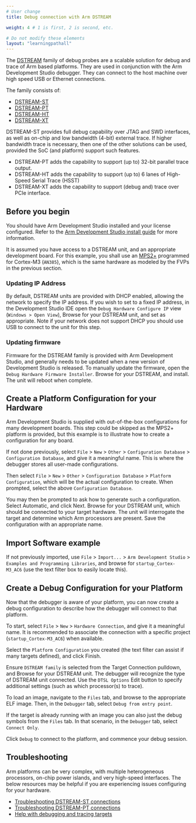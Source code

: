 ```yaml
---
# User change
title: Debug connection with Arm DSTREAM

weight: 4 # 1 is first, 2 is second, etc.

# Do not modify these elements
layout: "learningpathall"
---
```

The [DSTREAM](https://developer.arm.com/Tools%20and%20Software/DSTREAM-ST#Editions) family of debug probes are a scalable solution for debug and trace of Arm based platforms. They are used in conjunction with the Arm Development Studio debugger. They can connect to the host machine over high speed USB or Ethernet connections.

The family consists of:
 - [DSTREAM-ST](https://developer.arm.com/Tools%20and%20Software/DSTREAM-ST)
 - [DSTREAM-PT](https://developer.arm.com/Tools%20and%20Software/DSTREAM-PT)
 - [DSTREAM-HT](https://developer.arm.com/Tools%20and%20Software/DSTREAM-HT)
 - [DSTREAM-XT](https://developer.arm.com/Tools%20and%20Software/DSTREAM-XT)

DSTREAM-ST provides full debug capability over JTAG and SWD interfaces, as well as on-chip and low bandwidth (4-bit) external trace. If higher bandwidth trace is necessary, then one of the other solutions can be used, provided the SoC (and platform) support such features.

 - DSTREAM-PT adds the capability to support (up to) 32-bit parallel trace output.
 - DSTREAM-HT adds the capability to support (up to) 6 lanes of High-Speed Serial Trace (HSST)
 - DSTREAM-XT adds the capability to support (debug and) trace over PCIe interface.

## Before you begin

You should have Arm Development Studio installed and your license configured. Refer to the [Arm Development Studio install guide](/install-guides/armds/) for more information.

It is assumed you have access to a DSTREAM unit, and an appropriate development board. For this example, you shall use an [MPS2+](https://developer.arm.com/Tools%20and%20Software/MPS2%20Plus%20FPGA%20Prototyping%20Board) programmed for Cortex-M3 (`AN385`), which is the same hardware as modeled by the FVPs in the previous section.

### Updating IP Address

By default, DSTREAM units are provided with DHCP enabled, allowing the network to specify the IP address. If you wish to set to a fixed IP address, in the Development Studio IDE open the `Debug Hardware Configure IP` view (`Windows > Open View`), Browse for your DSTREAM unit, and set as appropriate. Note if your network does not support DHCP you should use USB to connect to the unit for this step.

### Updating firmware

Firmware for the DSTREAM family is provided with Arm Development Studio, and generally needs to be updated when a new version of Development Studio is released. To manually update the firmware, open the `Debug Hardware Firmware Installer`. Browse for your DSTREAM, and install. The unit will reboot when complete.


## Create a Platform Configuration for your Hardware

Arm Development Studio is supplied with out-of-the-box configurations for many development boards. This step could be skipped as the MPS2+ platform is provided, but this example is to illustrate how to create a configuration for any board.

If not done previously, select `File` > `New` > `Other` > `Configuration Database` > `Configuration Database`, and give it a meaningful name. This is where the debugger stores all user-made configurations.

Then select `File` > `New` > `Other` > `Configuration Database` > `Platform Configuration`, which will be the actual configuration to create. When prompted, select the above `Configuration Database`.

You may then be prompted to ask how to generate such a configuration. Select Automatic, and click Next. Browse for your DSTREAM unit, which should be connected to your target hardware. The unit will interrogate the target and determine which Arm processors are present. Save the configuration with an appropriate name.

## Import Software example

If not previously imported, use `File` > `Import...` > `Arm Development Studio` > `Examples and Programming Libraries`, and browse for `startup_Cortex-M3_AC6` (use the text filter box to easily locate this).

## Create a Debug Configuration for your Platform

Now that the debugger is aware of your platform, you can now create a debug configuration to describe how the debugger will connect to that platform.

To start, select `File` > `New` > `Hardware Connection`, and give it a meaningful name. It is recommended to associate the connection with a specific project (`startup_Cortex-M3_AC6`) when available.

Select the `Platform Configuration` you created (the text filter can assist if many targets defined), and click Finish.

Ensure `DSTREAM family` is selected from the Target Connection pulldown, and Browse for your DSTREAM unit. The debugger will recognize the type of DSTREAM unit connected. Use the `DTSL Options` Edit button to specify additional settings (such as which processor(s) to trace).

To load an image, navigate to the `Files` tab, and browse to the appropriate ELF image. Then, in the `Debugger` tab, select `Debug from entry point`.

If the target is already running with an image you can also just the debug symbols from the `Files` tab. In that scenario, in the `Debugger` tab, select `Connect Only`.

Click `Debug` to connect to the platform, and commence your debug session.

## Troubleshooting

Arm platforms can be very complex, with multiple heterogeneous processors, on-chip power islands, and very high-speed interfaces. The below resources may be helpful if you are experiencing issues configuring for your hardware.

- [Troubleshooting DSTREAM-ST connections](https://developer.arm.com/documentation/100892/1-0/Troubleshooting/Troubleshoot-target-connections)
- [Troubleshooting DSTREAM-PT connections](https://developer.arm.com/documentation/102637)
- [Help with debugging and tracing targets](https://developer.arm.com/documentation/107551)
